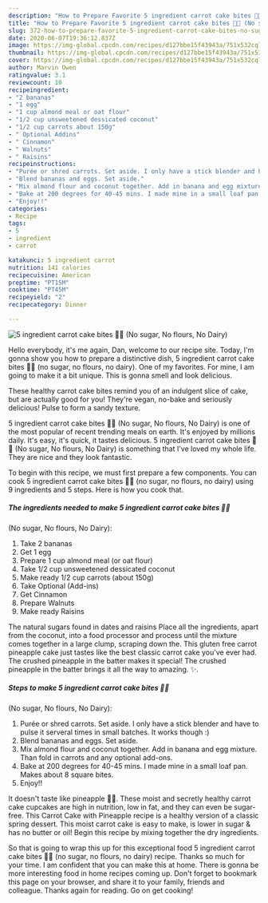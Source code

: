 ```yaml
---
description: "How to Prepare Favorite 5 ingredient carrot cake bites 🥕🥕 (No sugar, No flours, No Dairy)"
title: "How to Prepare Favorite 5 ingredient carrot cake bites 🥕🥕 (No sugar, No flours, No Dairy)"
slug: 372-how-to-prepare-favorite-5-ingredient-carrot-cake-bites-no-sugar-no-flours-no-dairy
date: 2020-06-07T19:36:12.837Z
image: https://img-global.cpcdn.com/recipes/d127bbe15f43943a/751x532cq70/5-ingredient-carrot-cake-bites-🥕🥕-no-sugar-no-flours-no-dairy-recipe-main-photo.jpg
thumbnail: https://img-global.cpcdn.com/recipes/d127bbe15f43943a/751x532cq70/5-ingredient-carrot-cake-bites-🥕🥕-no-sugar-no-flours-no-dairy-recipe-main-photo.jpg
cover: https://img-global.cpcdn.com/recipes/d127bbe15f43943a/751x532cq70/5-ingredient-carrot-cake-bites-🥕🥕-no-sugar-no-flours-no-dairy-recipe-main-photo.jpg
author: Marvin Owen
ratingvalue: 3.1
reviewcount: 10
recipeingredient:
- "2 bananas"
- "1 egg"
- "1 cup almond meal or oat flour"
- "1/2 cup unsweetened dessicated coconut"
- "1/2 cup carrots about 150g"
- " Optional Addins"
- " Cinnamon"
- " Walnuts"
- " Raisins"
recipeinstructions:
- "Purée or shred carrots. Set aside. I only have a stick blender and have to pulse it serveral times in small batches. It works though :)"
- "Blend bananas and eggs. Set aside."
- "Mix almond flour and coconut together. Add in banana and egg mixture. Than fold in carrots and any optional add-ons."
- "Bake at 200 degrees for 40-45 mins. I made mine in a small loaf pan. Makes about 8 square bites."
- "Enjoy!!"
categories:
- Recipe
tags:
- 5
- ingredient
- carrot

katakunci: 5 ingredient carrot 
nutrition: 141 calories
recipecuisine: American
preptime: "PT15M"
cooktime: "PT45M"
recipeyield: "2"
recipecategory: Dinner

---
```



![5 ingredient carrot cake bites 🥕🥕
(No sugar, No flours, No Dairy)](https://img-global.cpcdn.com/recipes/d127bbe15f43943a/751x532cq70/5-ingredient-carrot-cake-bites-🥕🥕-no-sugar-no-flours-no-dairy-recipe-main-photo.jpg)

Hello everybody, it's me again, Dan, welcome to our recipe site. Today, I'm gonna show you how to prepare a distinctive dish, 5 ingredient carrot cake bites 🥕🥕
(no sugar, no flours, no dairy). One of my favorites. For mine, I am going to make it a bit unique. This is gonna smell and look delicious.

These healthy carrot cake bites remind you of an indulgent slice of cake, but are actually good for you! They&#39;re vegan, no-bake and seriously delicious! Pulse to form a sandy texture.

5 ingredient carrot cake bites 🥕🥕
(No sugar, No flours, No Dairy) is one of the most popular of recent trending meals on earth. It's enjoyed by millions daily. It's easy, it's quick, it tastes delicious. 5 ingredient carrot cake bites 🥕🥕
(No sugar, No flours, No Dairy) is something that I've loved my whole life. They are nice and they look fantastic.


To begin with this recipe, we must first prepare a few components. You can cook 5 ingredient carrot cake bites 🥕🥕
(no sugar, no flours, no dairy) using 9 ingredients and 5 steps. Here is how you cook that.

<!--inarticleads1-->

##### The ingredients needed to make 5 ingredient carrot cake bites 🥕🥕
(No sugar, No flours, No Dairy):

1. Take 2 bananas
1. Get 1 egg
1. Prepare 1 cup almond meal (or oat flour)
1. Take 1/2 cup unsweetened dessicated coconut
1. Make ready 1/2 cup carrots (about 150g)
1. Take  Optional (Add-ins)
1. Get  Cinnamon
1. Prepare  Walnuts
1. Make ready  Raisins


The natural sugars found in dates and raisins Place all the ingredients, apart from the coconut, into a food processor and process until the mixture comes together in a large clump, scraping down the. This gluten free carrot pineapple cake just tastes like the best classic carrot cake you&#39;ve ever had. The crushed pineapple in the batter makes it special! The crushed pineapple in the batter brings it all the way to amazing. ✨. 

<!--inarticleads2-->

##### Steps to make 5 ingredient carrot cake bites 🥕🥕
(No sugar, No flours, No Dairy):

1. Purée or shred carrots. Set aside. I only have a stick blender and have to pulse it serveral times in small batches. It works though :)
1. Blend bananas and eggs. Set aside.
1. Mix almond flour and coconut together. Add in banana and egg mixture. Than fold in carrots and any optional add-ons.
1. Bake at 200 degrees for 40-45 mins. I made mine in a small loaf pan. Makes about 8 square bites.
1. Enjoy!!


It doesn&#39;t taste like pineapple 🥕🍍. These moist and secretly healthy carrot cake cupcakes are high in nutrition, low in fat, and they can even be sugar-free. This Carrot Cake with Pineapple recipe is a healthy version of a classic spring dessert. This moist carrot cake is easy to make, is lower in sugar &amp; has no butter or oil! Begin this recipe by mixing together the dry ingredients. 

So that is going to wrap this up for this exceptional food 5 ingredient carrot cake bites 🥕🥕
(no sugar, no flours, no dairy) recipe. Thanks so much for your time. I am confident that you can make this at home. There is gonna be more interesting food in home recipes coming up. Don't forget to bookmark this page on your browser, and share it to your family, friends and colleague. Thanks again for reading. Go on get cooking!
